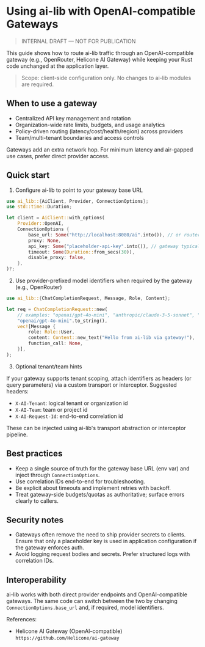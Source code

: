 # Using ai-lib with OpenAI-compatible Gateways

> INTERNAL DRAFT — NOT FOR PUBLICATION

This guide shows how to route ai-lib traffic through an OpenAI-compatible gateway (e.g., OpenRouter, Helicone AI Gateway) while keeping your Rust code unchanged at the application layer.

> Scope: client-side configuration only. No changes to ai-lib modules are required.

## When to use a gateway

- Centralized API key management and rotation
- Organization-wide rate limits, budgets, and usage analytics
- Policy-driven routing (latency/cost/health/region) across providers
- Team/multi-tenant boundaries and access controls

Gateways add an extra network hop. For minimum latency and air-gapped use cases, prefer direct provider access.

## Quick start

1) Configure ai-lib to point to your gateway base URL

```rust
use ai_lib::{AiClient, Provider, ConnectionOptions};
use std::time::Duration;

let client = AiClient::with_options(
    Provider::OpenAI,
    ConnectionOptions {
        base_url: Some("http://localhost:8080/ai".into()), // or router-specific path
        proxy: None,
        api_key: Some("placeholder-api-key".into()), // gateway typically verifies/attaches real keys
        timeout: Some(Duration::from_secs(30)),
        disable_proxy: false,
    },
)?;
```

2) Use provider-prefixed model identifiers when required by the gateway (e.g., OpenRouter)

```rust
use ai_lib::{ChatCompletionRequest, Message, Role, Content};

let req = ChatCompletionRequest::new(
    // examples: "openai/gpt-4o-mini", "anthropic/claude-3-5-sonnet", "mistral/mistral-small"
    "openai/gpt-4o-mini".to_string(),
    vec![Message {
        role: Role::User,
        content: Content::new_text("Hello from ai-lib via gateway!"),
        function_call: None,
    }],
);
```

3) Optional tenant/team hints

If your gateway supports tenant scoping, attach identifiers as headers (or query parameters) via a custom transport or interceptor. Suggested headers:

- `X-AI-Tenant`: logical tenant or organization id
- `X-AI-Team`: team or project id
- `X-AI-Request-Id`: end-to-end correlation id

These can be injected using ai-lib's transport abstraction or interceptor pipeline.

## Best practices

- Keep a single source of truth for the gateway base URL (env var) and inject through `ConnectionOptions`.
- Use correlation IDs end-to-end for troubleshooting.
- Be explicit about timeouts and implement retries with backoff.
- Treat gateway-side budgets/quotas as authoritative; surface errors clearly to callers.

## Security notes

- Gateways often remove the need to ship provider secrets to clients. Ensure that only a placeholder key is used in application configuration if the gateway enforces auth.
- Avoid logging request bodies and secrets. Prefer structured logs with correlation IDs.

## Interoperability

ai-lib works with both direct provider endpoints and OpenAI-compatible gateways. The same code can switch between the two by changing `ConnectionOptions.base_url` and, if required, model identifiers.

References:
- Helicone AI Gateway (OpenAI-compatible) `https://github.com/Helicone/ai-gateway`
